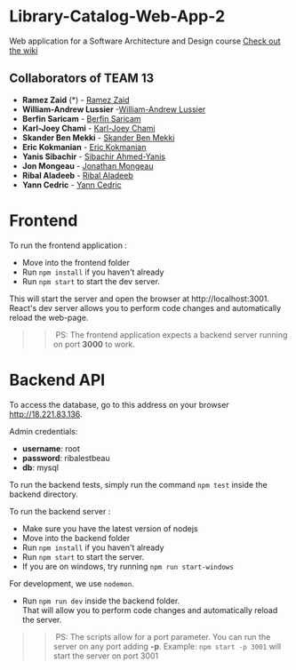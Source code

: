 # Library-Catalog-Web-App-2
Web application for a Software Architecture and Design course
[Check out the wiki](https://github.com/ramzouza/Library-Catalog/wiki)

## Collaborators of TEAM 13

* **Ramez Zaid** (*) - [Ramez Zaid](https://github.com/ramzouza) 
* **William-Andrew Lussier**  -[William-Andrew Lussier](https://github.com/lussier115) 
* **Berfin Saricam** - [Berfin Saricam](https://github.com/GitBsrc) 
* **Karl-Joey Chami** - [Karl-Joey Chami](https://github.com/karlchami)
* **Skander Ben Mekki** - [Skander Ben Mekki](https://github.com/skanderbm123)
* **Eric Kokmanian** - [Eric Kokmanian](https://github.com/EricKokmanian)
* **Yanis Sibachir** - [Sibachir Ahmed-Yanis](https://github.com/yanis333)
* **Jon Mongeau** - [Jonathan Mongeau](https://github.com/jonthemango)
* **Ribal Aladeeb**  - [Ribal Aladeeb](https://github.com/ribal-aladeeb)
* **Yann Cedric** - [Yann Cedric](https://github.com/YannCedric)

# Frontend

To run the frontend application : 

* Move into the frontend folder
* Run `npm install` if you haven't already
* Run `npm start` to start the dev server. 

This will start the server and open the browser at http://localhost:3001.  
React's dev server allows you to perform code changes and automatically reload the web-page. 

>> PS: The frontend application expects a backend server running on port **3000** to work.

# Backend API 

To access the database, go to this address on your browser http://18.221.83.136.

Admin credentials: 
* **username**: root
* **password**: ribalestbeau
* **db**: mysql

To run the backend tests, simply run the command `npm test` inside the backend directory.

To run the backend server : 

* Make sure you have the latest version of nodejs
* Move into the backend folder
* Run `npm install` if you haven't already
* Run `npm start` to start the server. 
* If you are on windows, try running `npm run start-windows`

For development, we use `nodemon`.
* Run `npm run dev` inside the backend folder.  
That will allow you to perform code changes and automatically reload the server. 

>> PS: The scripts allow for a port parameter. You can run the server on any port adding **-p**. Example: `npm start -p 3001` will start the server on port 3001

